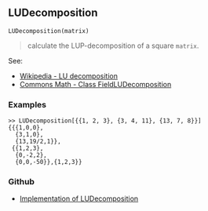 ## LUDecomposition

```
LUDecomposition(matrix)
```

> calculate the LUP-decomposition of a square `matrix`.
 
See:    
* [Wikipedia - LU decomposition](https://en.wikipedia.org/wiki/LU_decomposition)
* [Commons Math - Class FieldLUDecomposition](http://commons.apache.org/proper/commons-math/apidocs/org/apache/commons/math3/linear/FieldLUDecomposition.html)
 
### Examples

```
>> LUDecomposition[{{1, 2, 3}, {3, 4, 11}, {13, 7, 8}}]
{{{1,0,0},
  {3,1,0},
  {13,19/2,1}},
 {{1,2,3},
  {0,-2,2},
  {0,0,-50}},{1,2,3}}
```

### Github

* [Implementation of LUDecomposition](https://github.com/axkr/symja_android_library/blob/master/symja_android_library/matheclipse-core/src/main/java/org/matheclipse/core/builtin/LinearAlgebra.java#L2942) 
